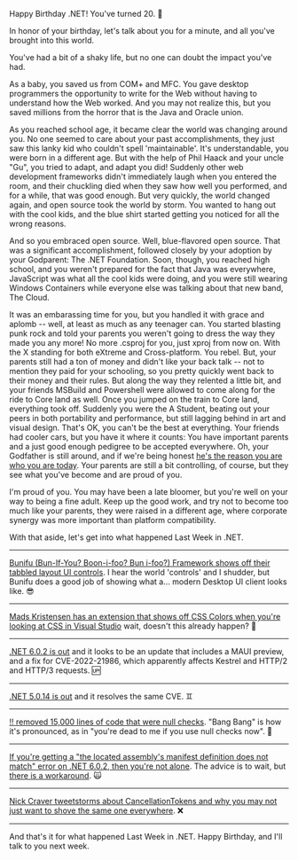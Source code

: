 Happy Birthday .NET!  You've turned 20. 🎂  

In honor of your birthday, let's talk about you for a minute, and all you've brought into this world.

You've had a bit of a shaky life, but no one can doubt the impact you've had.

As a baby, you saved us from COM+ and MFC.  You gave desktop programmers the opportunity to write for the Web without having to understand how the Web worked.   And you may not realize this, but you saved millions from the horror that is the Java and Oracle union.  

As you reached school age, it became clear the world was changing around you.  No one seemed to care about your past accomplishments, they just saw this lanky kid who couldn't spell 'maintainable'.  It's understandable, you were born in a different age.  But with the help of Phil Haack and your uncle "Gu", you tried to adapt, and adapt you did!  Suddenly other web development frameworks didn't immediately laugh when you entered the room, and their chuckling died when they saw how well you performed, and for a while, that was good enough.  But very quickly, the world changed again, and open source took the world by storm.  You wanted to hang out with the cool kids, and the blue shirt started getting you noticed for all the wrong reasons.

And so you embraced open source.  Well, blue-flavored open source.  That was a significant accomplishment, followed closely by your adoption by your Godparent: The .NET Foundation.  Soon, though, you reached high school, and you weren't prepared for the fact that Java was everywhere, JavaScript was what all the cool kids were doing, and you were still wearing Windows Containers while everyone else was talking about that new band, The Cloud.  

It was an embarassing time for you, but you handled it with grace and aplomb -- well, at least as much as any teenager can.  You started blasting punk rock and told your parents you weren't going to dress the way they made you any more!  No more .csproj for you, just xproj from now on.  With the X standing for both eXtreme and Cross-platform.  You rebel.  But, your parents still had a ton of money and didn't like your back talk -- not to mention they paid for your schooling, so you pretty quickly went back to their money and their rules.  But along the way they relented a little bit, and your friends MSBuild and Powershell were allowed to come along for the ride to Core land as well.  Once you jumped on the train to Core land, everything took off.  Suddenly you were the A Student, beating out your peers in both portability and performance, but still lagging behind in art and visual design. That's OK, you can't be the best at everything.  Your friends had cooler cars, but you have it where it counts: You have important parents and a just good enough pedigree to be accepted everywhere.  Oh, your Godfather is still around, and if we're being honest [he's the reason you are who you are today](https://en.wikipedia.org/wiki/Miguel_de_Icaza).  Your parents are still a bit controlling, of course, but they see what you've become and are proud of you.

I'm proud of you.  You may have been a late bloomer, but you're well on your way to being a fine adult.  Keep up the good work, and try not to become too much like your parents, they were raised in a different age, where corporate synergy was more important than platform compatibility.

With that aside, let's get into what happened Last Week in .NET.

---

[Bunifu (Bun-If-You? Boon-i-foo? Bun i-foo?) Framework shows off their tabbled layout UI controls](https://twitter.com/BunifuFramework/status/1490724424412061699).  I hear the world 'controls' and I shudder, but Bunifu does a good job of showing what a... modern Desktop UI client looks like. 😎

---

[Mads Kristensen has an extension that shows off CSS Colors when you're looking at CSS in Visual Studio](https://twitter.com/mkristensen/status/1491129560209182720) wait, doesn't this already happen? 🌈

---

[.NET 6.0.2 is out](https://github.com/dotnet/core/blob/main/release-notes/6.0/6.0.2/6.0.2.md) and it looks to be an update that includes a MAUI preview, and a fix for CVE-2022-21986, which apparently affects Kestrel and HTTP/2 and HTTP/3 requests.  🆙

---

[.NET 5.0.14 is out](https://github.com/dotnet/core/blob/main/release-notes/5.0/5.0.14/5.0.14.md) and it resolves the same CVE. ♊


---

[!! removed 15,000 lines of code that were null checks](https://twitter.com/vcsjones/status/1491162595390533632). "Bang Bang" is how it's pronounced, as in "you're dead to me if you use null checks now". 🔫

---

[If you're getting a "the located assembly's manifest definition does not match" error on .NET 6.0.2, then you're not alone](https://twitter.com/vcsjones/status/1491856648696119296). The advice is to wait, but [there is a workaround](https://github.com/dotnet/core/issues/7176). 🙀

---

[Nick Craver tweetstorms about CancellationTokens and why you may not just want to shove the same one everywhere](https://twitter.com/Nick_Craver/status/1491949389300043779).  ❌

---

And that's it for what happened Last Week in .NET.  Happy Birthday, and I'll talk to you next week.
